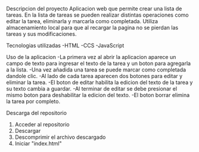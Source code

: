 Descripcion del proyecto
Aplicacion web que permite crear una lista de tareas. En la lista de tareas se pueden realizar distintas operaciones como editar la tarea, eliminarla y marcarla como completada. Utiliza almacenamiento local para que al recargar la pagina no se pierdan las tareas y sus modificaciones.
 
Tecnologias utilizadas
-HTML
-CCS
-JavaScript

Uso de la aplicacion
-La primera vez al abrir la aplicacion aparece un campo de texto para ingresar el texto de la tarea y un boton para agregarla a la lista.
-Una vez añadida una tarea se puede marcar como completada dandole clic.
-Al lado de cada tarea aparecen dos botones para editar y eliminar la tarea.
-El boton de editar habilita la edicion del texto de la tarea y su texto cambia a guardar.
-Al terminar de editar se debe presionar el mismo boton para deshabilitar la edicion del texto.
-El boton borrar elimina la tarea por completo.

Descarga del repositorio
1. Acceder al repositorio
2. Descargar 
3. Descomprimir el archivo descargado
3. Iniciar "index.html"